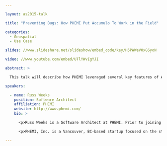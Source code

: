 ```yaml
---

layout: as2015-talk

title: "Preventing Bugs: How PHEMI Put Accumulo To Work in the Field"

categories:
  - Geospatial
  - Use Case

slides: //www.slideshare.net/slideshow/embed_code/key/H5PWWeV0xGSyoN

video: //www.youtube.com/embed/UTlYWvIgYJI

abstract: >

  This talk will describe how PHEMI leveraged several key features of Apache Accumulo to satisfy an unconventional use case: allowing farmers to protect, monitor and manage their orchards.

speakers:

  - name: Russ Weeks
    position: Software Architect
    affiliation: PHEMI
    website: http://www.phemi.com/
    bio: >  

      <p>Russ Weeks is a Software Architect at PHEMI. Prior to joining PHEMI Health Systems, Russ worked in the network management groups at Ericsson and Cray Supercomputers, where he discovered a passion for distributed data structures and algorithms.</p>

      <p>PHEMI, Inc. is a Vancouver, BC-based startup focused on the storage, retention and governance of structured and unstructured data.</p>

---
```

